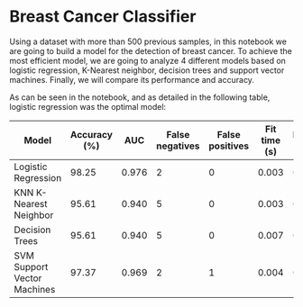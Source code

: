 # Breast Cancer Classifier
Using a dataset with more than 500 previous samples, in this notebook we are going to build a model for the detection of breast cancer. To achieve the most efficient model, we are going to analyze 4 different models based on logistic regression, K-Nearest neighbor, decision trees and support vector machines. Finally, we will compare its performance and accuracy.

As can be seen in the notebook, and as detailed in the following table, logistic regression was the optimal model:

Model | Accuracy (%) | AUC | False negatives | False positives | Fit time (s) | Prediction time (s)
----- | ------------ | --- | --------------- | --------------- | ------------ | -------------------
Logistic Regression | 98.25 | 0.976 | 2 | 0 | 0.003 | 0.001
KNN K-Nearest Neighbor | 95.61 | 0.940 | 5 | 0 | 0.003 | 0.007
Decision Trees | 95.61 | 0.940 | 5 | 0 | 0.007 | 0.001
SVM Support Vector Machines | 97.37 | 0.969 | 2 | 1 | 0.004 | 0.001
